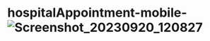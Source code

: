 # hospitalAppointment-mobile-![Screenshot_20230920_120827](https://github.com/AlperSrgn/hospitalAppointment-mobile-/assets/118177821/2a7bb48c-8380-4cd1-903d-38bb912920f2)
